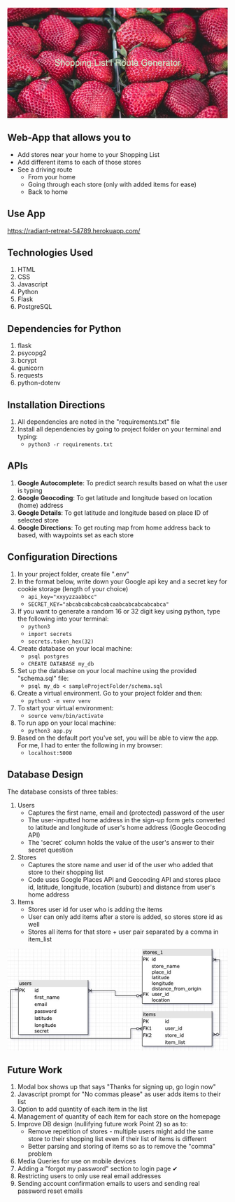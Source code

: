 ![Shopping List | Route Generator](https://github.com/sid-s1/Project-2/blob/main/static/images/banner.png?raw=true)

## Web-App that allows you to
- Add stores near your home to your Shopping List
- Add different items to each of those stores
- See a driving route 
  - From your home 
  - Going through each store (only with added items for ease) 
  - Back to home

## Use App

https://radiant-retreat-54789.herokuapp.com/

## Technologies Used
1. HTML
2. CSS
3. Javascript
4. Python
5. Flask
6. PostgreSQL

## Dependencies for Python
1. flask
2. psycopg2
3. bcrypt
4. gunicorn
5. requests
6. python-dotenv

## Installation Directions
1. All dependencies are noted in the "requirements.txt" file
2. Install all dependencies by going to project folder on your terminal and typing: 
   - `python3 -r requirements.txt`

## APIs

1. **Google Autocomplete**: To predict search results based on what the user is typing
2. **Google Geocoding**: To get latitude and longitude based on location (home) address
3. **Google Details**: To get latitude and longitude based on place ID of selected store
4. **Google Directions**: To get routing map from home address back to based, with waypoints set as each store

## Configuration Directions
1. In your project folder, create file ".env"
2. In the format below, write down your Google api key and a secret key for cookie storage (length of your choice)
   - `api_key="xxyyzzaabbcc"`
   - `SECRET_KEY="abcabcabcabcabcaabcabcabcabcabca"`
3. If you want to generate a random 16 or 32 digit key using python, type the following into your terminal:
   - `python3`
   - `import secrets`
   - `secrets.token_hex(32)`
4. Create database on your local machine:
   - `psql postgres`
   - `CREATE DATABASE my_db`
5. Set up the database on your local machine using the provided "schema.sql" file:
   - `psql my_db < sampleProjectFolder/schema.sql`
6. Create a virtual environment. Go to your project folder and then:
   - `python3 -m venv venv`
7. To start your virtual environment:
   - `source venv/bin/activate`
8. To run app on your local machine:
   - `python3 app.py`
9. Based on the default port you've set, you will be able to view the app. For me, I had to enter the following in my browser:
    - `localhost:5000`
   
## Database Design

The database consists of three tables:
1. Users
   - Captures the first name, email and (protected) password of the user
   - The user-inputted home address in the sign-up form gets converted to latitude and longitude of user's home address (Google Geocoding API)
   - The 'secret' column holds the value of the user's answer to their secret question
2. Stores
   - Captures the store name and user id of the user who added that store to their shopping list
   - Code uses Google Places API and Geocoding API and stores place id, latitude, longitude, location (suburb) and distance from user's home address
3. Items
   - Stores user id for user who is adding the items
   - User can only add items after a store is added, so stores store id as well
   - Stores all items for that store + user pair separated by a comma in item_list

![ERD](https://github.com/sid-s1/Project-2/blob/main/static/images/ERD.jpg?raw=true)

## Future Work

1. Modal box shows up that says "Thanks for signing up, go login now"
2. Javascript prompt for "No commas please" as user adds items to their list
3. Option to add quantity of each item in the list
4. Management of quantity of each item for each store on the homepage
5. Improve DB design (nullifying future work Point 2) so as to:
   - Remove repetition of stores - multiple users might add the same store to their shopping list even if their list of items is different
   - Better parsing and storing of items so as to remove the "comma" problem
6. Media Queries for use on mobile devices
7. Adding a "forgot my password" section to login page &#10004;
8. Restricting users to only use real email addresses
9. Sending account confirmation emails to users and sending real password reset emails